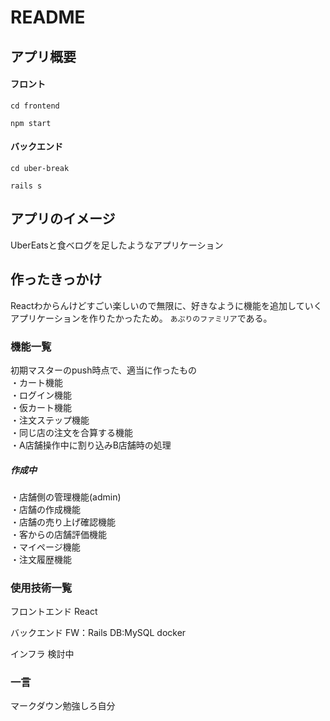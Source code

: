 # README

## アプリ概要  
#### フロント
```
cd frontend
```

```
npm start
```

#### バックエンド
```
cd uber-break
```

```
rails s
```

## アプリのイメージ
UberEatsと食べログを足したようなアプリケーション  


## 作ったきっかけ
Reactわからんけどすごい楽しいので無限に、好きなように機能を追加していくアプリケーションを作りたかったため。
`あぷりのファミリア`である。

### 機能一覧
初期マスターのpush時点で、適当に作ったもの  
・カート機能  
・ログイン機能   
・仮カート機能  
・注文ステップ機能   
・同じ店の注文を合算する機能  
・A店舗操作中に割り込みB店舗時の処理  

##### 作成中  
・店舗側の管理機能(admin)  
・店舗の作成機能  
・店舗の売り上げ確認機能  
・客からの店舗評価機能  
・マイページ機能  
・注文履歴機能  


### 使用技術一覧
フロントエンド
React

バックエンド
FW：Rails
DB:MySQL
docker

インフラ
検討中


### 一言
マークダウン勉強しろ自分
